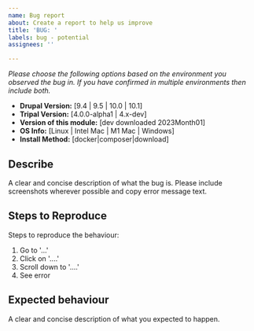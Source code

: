 ```yaml
---
name: Bug report
about: Create a report to help us improve
title: 'BUG: '
labels: bug - potential
assignees: ''

---
```


*Please choose the following options based on the environment you observed the bug in. If you have confirmed in multiple environments then include both.*

- **Drupal Version:** [9.4 | 9.5 | 10.0 | 10.1]
- **Tripal Version:** [4.0.0-alpha1 | 4.x-dev]
- **Version of this module:** [dev downloaded 2023Month01]
- **OS Info:** [Linux | Intel Mac | M1 Mac | Windows]
- **Install Method:** [docker|composer|download]

## Describe
A clear and concise description of what the bug is.
Please include screenshots wherever possible and copy error message text.

## Steps to Reproduce
Steps to reproduce the behaviour:
1. Go to '...'
2. Click on '....'
3. Scroll down to '....'
4. See error

## Expected behaviour
A clear and concise description of what you expected to happen.
